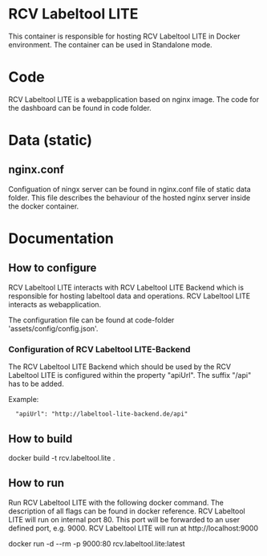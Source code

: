 # RCV Labeltool LITE

This container is responsible for hosting RCV Labeltool LITE in Docker environment. The container
can be used in Standalone mode.

# **Code**

RCV Labeltool LITE is a webapplication based on nginx image. The code for the dashboard can be
found in code folder.

# **Data (static)**

## nginx.conf

Configuation of ningx server can be found in nginx.conf file of static data folder. This file
describes the behaviour of the hosted nginx server inside the docker container.

# **Documentation**

## How to configure

RCV Labeltool LITE interacts with RCV Labeltool LITE Backend which is responsible for hosting
labeltool data and operations. RCV Labeltool LITE interacts as webapplication.

The configuration file can be found at code-folder 'assets/config/config.json'.

### Configuration of RCV Labeltool LITE-Backend

The RCV Labeltool LITE Backend which should be used by the RCV Labeltool LITE is configured
within the property "apiUrl". The suffix "/api" has to be added.

Example:

```
  "apiUrl": "http://labeltool-lite-backend.de/api"
```

## How to build

docker build -t rcv.labeltool.lite .

## How to run

Run RCV Labeltool LITE with the following docker command. The description of all
flags can be found in docker reference.
RCV Labeltool LITE will run on internal port 80. This port will be forwarded to an
user defined port, e.g. 9000. RCV Labeltool LITE will run at http://localhost:9000

docker run -d --rm -p 9000:80 rcv.labeltool.lite:latest
